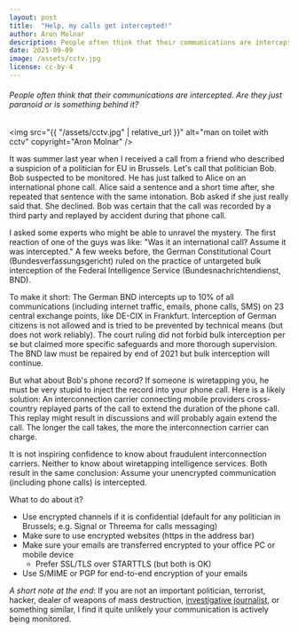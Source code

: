 ```yaml
---
layout: post
title:  "Help, my calls get intercepted!"
author: Aron Molnar
description: People often think that their communications are intercepted. Are they just paranoid or is something behind it?
date: 2021-09-09
image: /assets/cctv.jpg
license: cc-by-4
---
```

###### People often think that their communications are intercepted. Are they just paranoid or is something behind it?

<img src="{{ "/assets/cctv.jpg" | relative_url }}" alt="man on toilet with cctv" copyright="Aron Molnar" />

It was summer last year when I received a call from a friend who described a suspicion of a politician for EU in Brussels. Let's call that politician Bob. Bob suspected to be monitored. He has just talked to Alice on an international phone call. Alice said a sentence and a short time after, she repeated that sentence with the same intonation. Bob asked if she just really said that. She declined. Bob was certain that the call was recorded by a third party and replayed by accident during that phone call.

I asked some experts who might be able to unravel the mystery. The first reaction of one of the guys was like: "Was it an international call? Assume it was intercepted." A few weeks before, the German Constitutional Court (Bundesverfassungsgericht) ruled on the practice of untargeted bulk interception of the Federal Intelligence Service (Bundesnachrichtendienst, BND).

To make it short: The German BND intercepts up to 10% of all communications (including internet traffic, emails, phone calls, SMS) on 23 central exchange points, like DE-CIX in Frankfurt. Interception of German citizens is not allowed and is tried to be prevented by technical means (but does not work reliably). The court ruling did not forbid bulk interception per se but claimed more specific safeguards and more thorough supervision. The BND law must be repaired by end of 2021 but bulk interception will continue.

But what about Bob's phone record? If someone is wiretapping you, he must be very stupid to inject the record into your phone call. Here is a likely solution: An interconnection carrier connecting mobile providers cross-country replayed parts of the call to extend the duration of the phone call. This replay might result in discussions and will probably again extend the call. The longer the call takes, the more the interconnection carrier can charge.

It is not inspiring confidence to know about fraudulent interconnection carriers. Neither to know about wiretapping intelligence services. Both result in the same conclusion: Assume your unencrypted communication (including phone calls) is intercepted.

What to do about it?
* Use encrypted channels if it is confidential (default for any politician in Brussels; e.g. Signal or Threema for calls messaging)
* Make sure to use encrypted websites (https in the address bar)
* Make sure your emails are transferred encrypted to your office PC or mobile device
  * Prefer SSL/TLS over STARTTLS (but both is OK)
* Use S/MIME or PGP for end-to-end encryption of your emails

*A short note at the end*: If you are not an important politician, terrorist, hacker, dealer of weapons of mass destruction, <a href="{{ '/issues/they-have-full-access-to-your-phone-hacking-phones-with-zero-clicks' | prepend: site.baseurl }}" target="_blank">investigative journalist</a>, or something similar, I find it quite unlikely your communication is actively being monitored.

